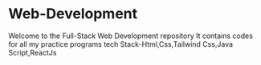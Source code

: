 # Web-Development
Welcome to the Full-Stack Web Development repository
It contains codes for all my practice programs 
tech Stack-Html,Css,Tailwind Css,Java Script,ReactJs
